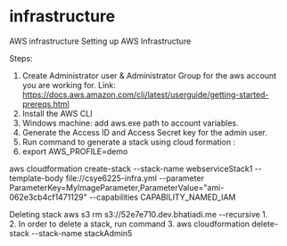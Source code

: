 # infrastructure
AWS infrastructure
Setting up AWS Infrastructure

Steps:
1. Create Administrator user & Administrator Group for the aws account you are working for. Link: https://docs.aws.amazon.com/cli/latest/userguide/getting-started-prereqs.html
2. Install the AWS CLI
3. Windows machine: add aws.exe path to account variables.
4. Generate the Access ID and Access Secret key for the admin user.
5. Run command to generate a stack using cloud formation :
6. export AWS_PROFILE=demo

aws cloudformation create-stack --stack-name webserviceStack1 --template-body file://csye6225-infra.yml --parameter ParameterKey=MyImageParameter,ParameterValue="ami-062e3cb4cf1471129"  --capabilities CAPABILITY_NAMED_IAM

Deleting stack
aws s3 rm s3://52e7e710.dev.bhatiadi.me --recursive
1.  
2.  In order to delete a stack, run command 
3.  aws cloudformation delete-stack --stack-name stackAdmin5

